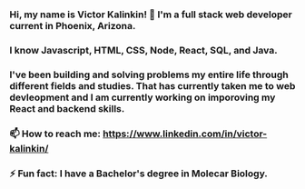 ### Hi, my name is Victor Kalinkin! 👋 I'm a full stack web developer current in Phoenix, Arizona.

### I know Javascript, HTML, CSS, Node, React, SQL, and Java. 

### I've been building and solving problems my entire life through different fields and studies. That has currently taken me to web devleopment and I am currently working on imporoving my React and backend skills.

### 📫 How to reach me: https://www.linkedin.com/in/victor-kalinkin/

### ⚡ Fun fact: I have a Bachelor's degree in Molecar Biology.
<!--
**vkalinkin/vkalinkin** is a ✨ _special_ ✨ repository because its `README.md` (this file) appears on your GitHub profile.

Here are some ideas to get you started:

- 🔭 I’m currently working on ...
- 🌱 I’m currently learning ...
- 👯 I’m looking to collaborate on ...
- 🤔 I’m looking for help with ...
- 💬 Ask me about ...
- 📫 How to reach me: ...
- 😄 Pronouns: ...
- ⚡ Fun fact: ...
-->
